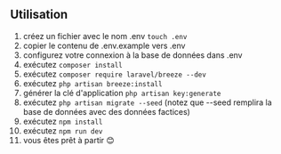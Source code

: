 ## Utilisation

1. créez un fichier avec le nom .env `touch .env`
2. copier le contenu de .env.example vers .env
3. configurez votre connexion à la base de données dans .env
4. exécutez `composer install`
5. exécutez `composer require laravel/breeze --dev`
6. exécutez `php artisan breeze:install`
7. générer la clé d'application `php artisan key:generate`
8. exécutez `php artisan migrate --seed` (notez que --seed remplira la base de données avec des données factices)
9. exécutez `npm install`
10. exécutez `npm run dev`
11. vous êtes prêt à partir 😊
